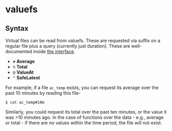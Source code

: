 # valuefs

## Syntax

Virtual files can be read from valuefs.
These are requested via suffix on a regular file plus a query (currently just duration).
These are well-documented inside [the interface](db/interface.go).

* `#` **Average**
* `%` **Total**
* `@` **ValueAt**
* `^` **SafeLatest**

For example, if a file `ac_temp` exists, you can request its average over the past 10 minutes by reading this file-

`$ cat ac_temp#10m`

Similarly, you could request its total over the past ten minutes, or the value it was >10 minutes ago.
In the case of functions over the data - e.g., average or total - if there are no values within the time period, the file will not exist.
